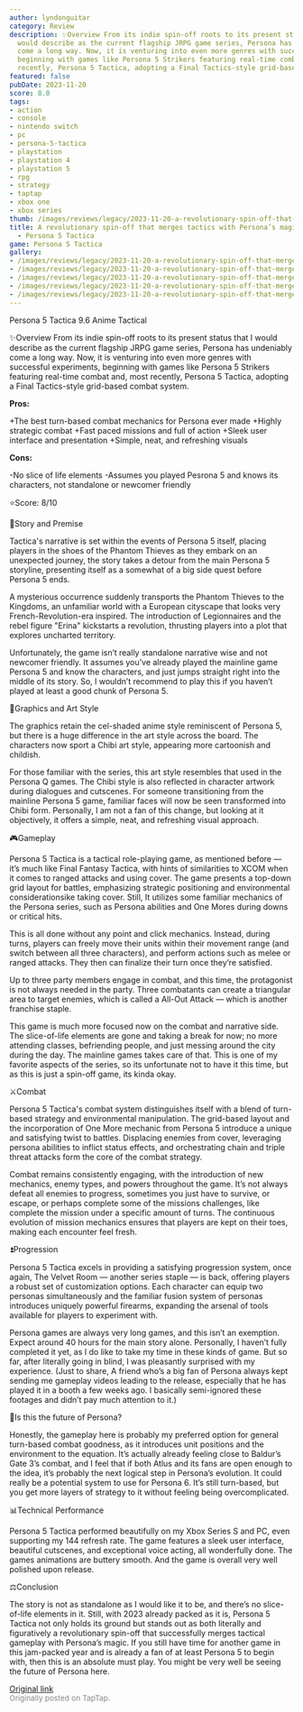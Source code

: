 ```yaml
---
author: lyndonguitar
category: Review
description: ✨Overview From its indie spin-off roots to its present status that I
  would describe as the current flagship JRPG game series, Persona has undeniably
  come a long way. Now, it is venturing into even more genres with successful experiments,
  beginning with games like Persona 5 Strikers featuring real-time combat and, most
  recently, Persona 5 Tactica, adopting a Final Tactics-style grid-based combat system.
featured: false
pubDate: 2023-11-20
score: 8.0
tags:
- action
- console
- nintendo switch
- pc
- persona-5-tactica
- playstation
- playstation 4
- playstation 5
- rpg
- strategy
- taptap
- xbox one
- xbox series
thumb: /images/reviews/legacy/2023-11-20-a-revolutionary-spin-off-that-merges-tactics-with-personas-magic--review---persona-5-tact-0.avif
title: A revolutionary spin-off that merges tactics with Persona’s magic | Review
  - Persona 5 Tactica
game: Persona 5 Tactica
gallery:
- /images/reviews/legacy/2023-11-20-a-revolutionary-spin-off-that-merges-tactics-with-personas-magic--review---persona-5-tact-0.avif
- /images/reviews/legacy/2023-11-20-a-revolutionary-spin-off-that-merges-tactics-with-personas-magic--review---persona-5-tact-1.avif
- /images/reviews/legacy/2023-11-20-a-revolutionary-spin-off-that-merges-tactics-with-personas-magic--review---persona-5-tact-2.avif
- /images/reviews/legacy/2023-11-20-a-revolutionary-spin-off-that-merges-tactics-with-personas-magic--review---persona-5-tact-3.avif
- /images/reviews/legacy/2023-11-20-a-revolutionary-spin-off-that-merges-tactics-with-personas-magic--review---persona-5-tact-4.avif
---
```

Persona 5 Tactica
9.6
Anime
Tactical

✨Overview
From its indie spin-off roots to its present status that I would describe as the current flagship JRPG game series, Persona has undeniably come a long way. Now, it is venturing into even more genres with successful experiments, beginning with games like Persona 5 Strikers featuring real-time combat and, most recently, Persona 5 Tactica, adopting a Final Tactics-style grid-based combat system.


**Pros:**


+The best turn-based combat mechanics for Persona ever made
+Highly strategic combat
+Fast paced missions and full of action
+Sleek user interface and presentation
+Simple, neat, and refreshing visuals


**Cons:**


-No slice of life elements
-Assumes you played Pesrona 5 and knows its characters, not standalone or newcomer friendly

⭐️Score: 8/10

📖Story and Premise

Tactica's narrative is set within the events of Persona 5 itself, placing players in the shoes of the Phantom Thieves as they embark on an unexpected journey, the story takes a detour from the main Persona 5 storyline, presenting itself as a somewhat of a big side quest before Persona 5 ends.

A mysterious occurrence suddenly transports the Phantom Thieves to the Kingdoms, an unfamiliar world with a European cityscape that looks very French-Revolution-era inspired. The introduction of Legionnaires and the rebel figure "Erina" kickstarts a revolution, thrusting players into a plot that explores uncharted territory.

Unfortunately, the game isn’t really standalone narrative wise and not newcomer friendly. It assumes you’ve already played the mainline game Persona 5 and know the characters, and just jumps straight right into the middle of its story. So, I wouldn’t recommend to play this if you haven’t played at least a good chunk of Persona 5.

🎨Graphics and Art Style

The graphics retain the cel-shaded anime style reminiscent of Persona 5, but there is a huge difference in the art style across the board. The characters now sport a Chibi art style, appearing more cartoonish and childish.

For those familiar with the series, this art style resembles that used in the Persona Q games. The Chibi style is also reflected in character artwork during dialogues and cutscenes. For someone transitioning from the mainline Persona 5 game, familiar faces will now be seen transformed into Chibi form. Personally, I am not a fan of this change, but looking at it objectively, it offers a simple, neat, and refreshing visual approach.

🎮Gameplay

Persona 5 Tactica is a tactical role-playing game, as mentioned before — it’s much like Final Fantasy Tactica, with hints of similarities to XCOM when it comes to ranged attacks and using cover. The game presents a top-down grid layout for battles, emphasizing strategic positioning and environmental considerationsike taking cover. Still, It utilizes some familiar mechanics of the Persona series, such as Persona abilities and One Mores during downs or critical hits.

This is all done without any point and click mechanics. Instead, during turns, players can freely move their units within their movement range (and switch between all three characters), and perform actions such as melee or ranged attacks. They then can finalize their turn once they’re satisfied.

Up to three party members engage in combat, and this time, the protagonist is not always needed in the party. Three combatants can create a triangular area to target enemies, which is called a All-Out Attack — which is another franchise staple.

This game is much more focused now on the combat and narrative side. The slice-of-life elements are gone and taking a break for now; no more attending classes, befriending people, and just messing around the city during the day. The mainline games takes care of that. This is one of my favorite aspects of the series, so its unfortunate not to have it this time, but as this is just a spin-off game, its kinda okay.

⚔️Combat

Persona 5 Tactica's combat system distinguishes itself with a blend of turn-based strategy and environmental manipulation. The grid-based layout and the incorporation of One More mechanic from Persona 5 introduce a unique and satisfying twist to battles. Displacing enemies from cover, leveraging persona abilities to inflict status effects, and orchestrating chain and triple threat attacks form the core of the combat strategy.

Combat remains consistently engaging, with the introduction of new mechanics, enemy types, and powers throughout the game. It’s not always defeat all enemies to progress, sometimes you just have to survive, or escape, or perhaps complete some of the missions challenges, like complete the mission under a specific amount of turns. The continuous evolution of mission mechanics ensures that players are kept on their toes, making each encounter feel fresh.

⏫Progression

Persona 5 Tactica excels in providing a satisfying progression system, once again, The Velvet Room — another series staple — is back, offering players a robust set of customization options. Each character can equip two personas simultaneously and the familiar fusion system of personas introduces uniquely powerful firearms, expanding the arsenal of tools available for players to experiment with.

Persona games are always very long games, and this isn’t an exemption. Expect around 40 hours for the main story alone. Personally, I haven’t fully completed it yet, as I do like to take my time in these kinds of game. But so far, after literally going in blind, I was pleasantly surprised with my experience. (Just to share, A friend who’s a big fan of Persona always kept sending me gameplay videos leading to the release, especially that he has played it in a booth a few weeks ago. I basically semi-ignored these footages and didn’t pay much attention to it.)

📜Is this the future of Persona?

Honestly, the gameplay here is probably my preferred option for general turn-based combat goodness, as it introduces unit positions and the environment to the equation. It’s actually already feeling close to Baldur’s Gate 3’s combat, and I feel that if both Atlus and its fans are open enough to the idea, it’s probably the next logical step in Persona’s evolution. It could really be a potential system to use for Persona 6. It’s still turn-based, but you get more layers of strategy to it without feeling being overcomplicated.

📊Technical Performance

Persona 5 Tactica performed beautifully on my Xbox Series S and PC, even supporting my 144 refresh rate. The game features a sleek user interface, beautiful cutscenes, and exceptional voice acting, all wonderfully done. The games animations are buttery smooth. And the game is overall very well polished upon release.

⚖️Conclusion

The story is not as standalone as I would like it to be, and there’s no slice-of-life elements in it. Still, with 2023 already packed as it is, Persona 5 Tactica not only holds its ground but stands out as both literally and figuratively a revolutionary spin-off that successfully merges tactical gameplay with Persona’s magic. If you still have time for another game in this jam-packed year and is already a fan of at least Persona 5 to begin with, then this is an absolute must play. You might be very well be seeing the future of Persona here.

[Original link](https://www.taptap.io/post/6573235)<br><span style="font-size: 0.95em; color: #888;">Originally posted on TapTap.</span>